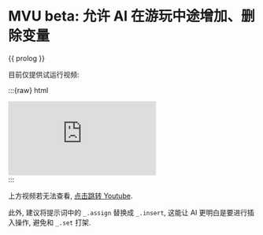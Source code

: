 # MVU beta: 允许 AI 在游玩中途增加、删除变量

{{ prolog }}

目前仅提供试运行视频:

:::{raw} html
<div class="responsive-video-container">
  <iframe
    src="https://www.youtube.com/embed/Roh8oa2kbas?si=fEm_U27qU2h3Be15"
    frameborder="0"
    allow="accelerometer; autoplay; clipboard-write; encrypted-media; gyroscope; picture-in-picture; web-share"
    allowfullscreen>
  </iframe>
</div>
:::

上方视频若无法查看, <a href="https://www.youtube.com/watch?v=Roh8oa2kbas" target="_blank" rel="noopener noreferrer">点击跳转 Youtube</a>.

此外, 建议将提示词中的 `_.assign` 替换成 `_.insert`, 这能让 AI 更明白是要进行插入操作, 避免和 `_.set` 打架.
